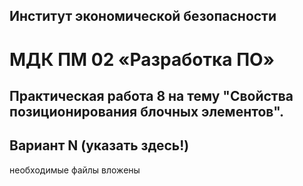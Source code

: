 ## Институт экономической безопасности

# МДК ПМ 02 «Разработка ПО»

## Практическая работа 8 на тему "Свойства позиционирования блочных элементов".
## Вариант N (указать здесь!)

необходимые файлы вложены
